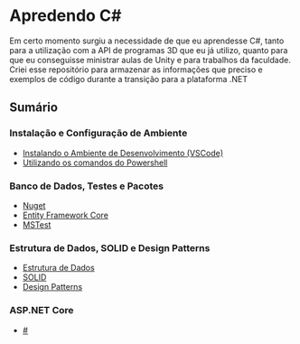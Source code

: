 # Apredendo C#
Em certo momento surgiu a necessidade de que eu aprendesse C#, tanto para a utilização com a API de programas 3D que eu já utilizo, quanto para que eu conseguisse ministrar aulas de Unity e para trabalhos da faculdade. Criei esse repositório para armazenar as informações que preciso e exemplos de código durante a transição para a plataforma .NET

## Sumário
### Instalação e Configuração de Ambiente
- [Instalando o Ambiente de Desenvolvimento (VSCode)](https://github.com/Camilotk/aprendendo_csharp/blob/master/INSTALLATION.md)
- [Utilizando os comandos do Powershell](https://github.com/Camilotk/aprendendo_csharp/blob/master/POWERSHELL.md)
### Banco de Dados, Testes e Pacotes
- [Nuget]()
- [Entity Framework Core]()
- [MSTest]()
### Estrutura de Dados, SOLID e Design Patterns
- [Estrutura de Dados]()
- [SOLID](#)
- [Design Patterns](https://github.com/Camilotk/aprendendo_csharp/tree/master/Design%20Patterns)
### ASP.NET Core
- [#]()
